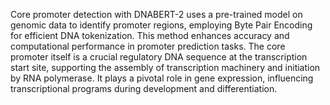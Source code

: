 Core promoter detection with DNABERT-2 uses a pre-trained model on genomic data to identify promoter regions, employing Byte Pair Encoding for efficient DNA tokenization. This method enhances accuracy and computational performance in promoter prediction tasks. The core promoter itself is a crucial regulatory DNA sequence at the transcription start site, supporting the assembly of transcription machinery and initiation by RNA polymerase. It plays a pivotal role in gene expression, influencing transcriptional programs during development and differentiation.
